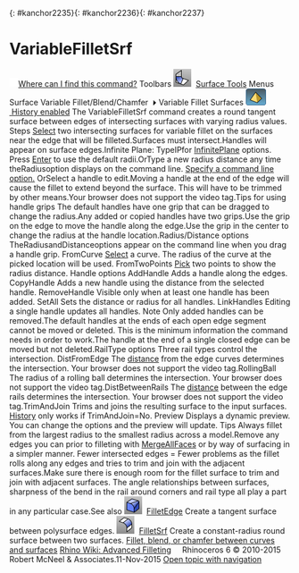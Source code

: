 ---
---

{: #kanchor2235}{: #kanchor2236}{: #kanchor2237}
# VariableFilletSrf
 [![images/transparent.gif](images/transparent.gif)Where can I find this command?](javascript:void(0);) Toolbars
![images/variablefilletsrf.png](images/variablefilletsrf.png) [Surface Tools](surface-tools-toolbar.html) 
Menus
Surface
Variable Fillet/Blend/Chamfer![images/menuarrow.gif](images/menuarrow.gif)
Variable Fillet Surfaces
![images/history-tag.png](images/history-tag.png) [&#160;History enabled](historyenabled.html) 
The VariableFilletSrf command creates a round tangent surface between edges of intersecting surfaces with varying radius values.
Steps
 [Select](select-objects.html) two intersecting surfaces for variable fillet on the surfaces near the edge that will be filleted.Surfaces must intersect.Handles will appear on surface edges.Infinite Plane: TypeIPfor [InfinitePlane](infiniteplane.html) options.
Press [Enter](enter-key.html) to use the default radii.OrType a new radius distance any time theRadiusoption displays on the command line. [Specify a command line option.](specifycommandlineoption.html) OrSelect a handle to edit.Moving a handle at the end of the edge will cause the fillet to extend beyond the surface. This will have to be trimmed by other means.Your browser does not support the video tag.Tips for using handle grips
The default handles have one grip that can be dragged to change the radius.Any added or copied handles have two grips.Use the grip on the edge to move the handle along the edge.Use the grip in the center to change the radius at the handle location.Radius/Distance options
TheRadiusandDistanceoptions appear on the command line when you drag a handle grip.
FromCurve
 [Select](select-objects.html) a curve. The radius of the curve at the picked location will be used.
FromTwoPoints
 [Pick](pick-location.html) two points to show the radius distance.
Handle options
AddHandle
Adds a handle along the edges.
CopyHandle
Adds a new handle using the distance from the selected handle.
RemoveHandle
Visible only when at least one handle has been added.
SetAll
Sets the distance or radius for all handles.
LinkHandles
Editing a single handle updates all handles.
Note
Only added handles can be removed.The default handles at the ends of each open edge segment cannot be moved or deleted. This is the minimum information the command needs in order to work.The handle at the end of a single closed edge can be moved but not deleted.RailType options
Three rail types control the intersection.
DistFromEdge
The [distance](distance-pick-2pts.html) from the edge curves determines the intersection.
Your browser does not support the video tag.RollingBall
The radius of a rolling ball determines the intersection.
Your browser does not support the video tag.DistBetweenRails
The [distance](distance-pick-2pts.html) between the edge rails determines the intersection.
Your browser does not support the video tag.TrimAndJoin
Trims and joins the resulting surface to the input surfaces.
 [History](history.html) only works if TrimAndJoin=No.
Preview
Displays a dynamic preview.
You can change the options and the preview will update.
Tips
Always fillet from the largest radius to the smallest radius across a model.Remove any edges you can prior to filleting with [MergeAllFaces](mergeallfaces.html) or by way of surfacing in a simpler manner. Fewer intersected edges = Fewer problems as the fillet rolls along any edges and tries to trim and join with the adjacent surfaces.Make sure there is enough room for the fillet surface to trim and join with adjacent surfaces. The angle relationships between surfaces, sharpness of the bend in the rail around corners and rail type all play a part in any particular case.See also
![images/filletedge.png](images/filletedge.png) [FilletEdge](filletedge.html) 
Create a tangent surface between polysurface edges.
![images/filletsrf.png](images/filletsrf.png) [FilletSrf](filletsrf.html) 
Create a constant-radius round surface between two surfaces.
 [Fillet, blend, or chamfer between curves and surfaces](sak-fillet-blend-chamfer.html) 
 [Rhino Wiki: Advanced Filleting](http://wiki.mcneel.com/rhino/advancedfilleting) 
&#160;
&#160;
Rhinoceros 6 © 2010-2015 Robert McNeel &amp; Associates.11-Nov-2015
 [Open topic with navigation](variablefilletsrf.html) 

